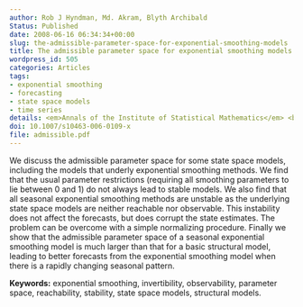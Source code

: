 ```yaml
---
author: Rob J Hyndman, Md. Akram, Blyth Archibald
Status: Published
date: 2008-06-16 06:34:34+00:00
slug: the-admissible-parameter-space-for-exponential-smoothing-models
title: The admissible parameter space for exponential smoothing models
wordpress_id: 505
categories: Articles
tags:
- exponential smoothing
- forecasting
- state space models
- time series
details: <em>Annals of the Institute of Statistical Mathematics</em> <b>60</b>(2), 407-426
doi: 10.1007/s10463-006-0109-x
file: admissible.pdf
---
```


We discuss the admissible parameter space for some state space models, including the models that underly exponential smoothing methods. We find that the usual parameter restrictions (requiring all smoothing parameters to lie between 0 and 1) do not always lead to stable models. We also find that all seasonal exponential smoothing methods are unstable as the underlying state space models are neither reachable nor observable. This instability does not affect the forecasts, but does corrupt the state estimates. The problem can be overcome with a simple normalizing procedure. Finally we show that the admissible parameter space of a seasonal exponential smoothing model is much larger than that for a basic structural model, leading to better forecasts from the exponential smoothing model when there is a rapidly changing seasonal pattern.

**Keywords:** exponential smoothing, invertibility, observability, parameter space, reachability, stability, state space models, structural models.
